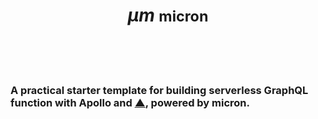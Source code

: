 <p align="center">
  <h1 align="center">
    <strong><em>μm</em></strong>
    <small>micron</small>
  </h1>
</p>
<br/><br/><br/>
<h3>A practical starter template for building serverless GraphQL function with Apollo and <a href="https://vercel.com">▲</a>, powered by micron.</h3>
